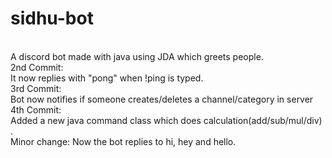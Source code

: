 # sidhu-bot
<br>
A discord bot made with java using JDA which greets people.
<br>
2nd Commit:
<br>
It now replies with "pong" when !ping is typed.
<br>
3rd Commit:
<br>
Bot now notifies if someone creates/deletes a channel/category in server
<br>
4th Commit:
<br>
Added a new java command class which does calculation(add/sub/mul/div) .
<br>
Minor change: Now the bot replies to hi, hey and hello.
